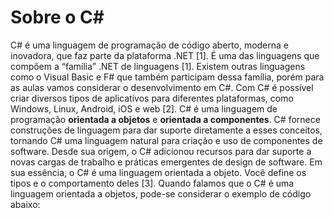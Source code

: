 # Sobre o C#

      
C# é uma linguagem de programação de código aberto, moderna e inovadora, que faz parte da plataforma .NET [1].
É uma das linguagens que compõem a “família” .NET de linguagens [1]. Existem outras linguagens como o Visual Basic e F# que também participam dessa família, porém para as aulas vamos considerar o desenvolvimento em C#.
Com C# é possível criar diversos tipos de aplicativos para diferentes plataformas, como Windows, Linux, Android, iOS e web [2].
C# é uma linguagem de programação **orientada a objetos** e **orientada a componentes**. C# fornece construções de linguagem para dar suporte diretamente a esses conceitos, tornando C# uma linguagem natural para criação e uso de componentes de software. Desde sua origem, o C# adicionou recursos para dar suporte a novas cargas de trabalho e práticas emergentes de design de software. Em sua essência, o C# é uma linguagem orientada a objeto. Você define os tipos e o comportamento deles [3].
Quando falamos que o C# é uma linguagem orientada a objetos, pode-se considerar o exemplo de código abaixo: